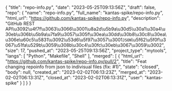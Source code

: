 {
    "title": "repo-info.py",
    "date": "2023-05-25T09:13:56Z",
    "draft": false,
    "repo": {
        "name": "repo-info.py",
        "full_name": "kantas-spike/repo-info.py",
        "html_url": "https://github.com/kantas-spike/repo-info.py",
        "description": "GitHub REST API\u3092\u4f7f\u3063\u3066\u3001\u8a2d\u5b9a\u30d5\u30a1\u30a4\u30eb\u306b\u5b9a\u7fa9\u3057\u305f\u30ea\u30dd\u30b8\u30c8\u30ea\u306e\u60c5\u5831\u3092\u53d6\u5f97\u3057\u3001`JSON`\u5f62\u5f0f\u3067\u51fa\u529b\u3059\u308b\u30c4\u30fc\u30eb\u3067\u3059\u3002",
        "size": 17,
        "pushed_at": "2023-05-25T09:13:56Z",
        "project_type": "mytools",
        "langs": [
            "Python",
            "Makefile",
            "Shell"
        ],
        "merged": [
            {
                "html_url": "https://github.com/kantas-spike/repo-info.py/pull/2",
                "title": "Feat changing repoinfo from json to indivisual files (fix: #1)",
                "state": "closed",
                "body": null,
                "created_at": "2023-02-02T06:13:23Z",
                "merged_at": "2023-02-02T06:13:31Z",
                "closed_at": "2023-02-02T06:13:31Z",
                "user": "kantas-spike"
            }
        ]
    }
}